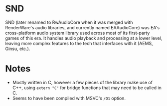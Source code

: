 # SND
SND (later renamed to RwAudioCore when it was merged with RenderWare's audio libraries, and currently named EAAudioCore) was EA's cross-platform audio system library used across most of its first-party games of this era. It handles audio playback and processing at a lower level, leaving more complex features to the tech that interfaces with it (AEMS, Ginsu, etc.).

# Notes
- Mostly written in C, however a few pieces of the library make use of C++, using `extern "C"` for bridge functions that may need to be called in C.
- Seems to have been compiled with MSVC's `/O1` option.